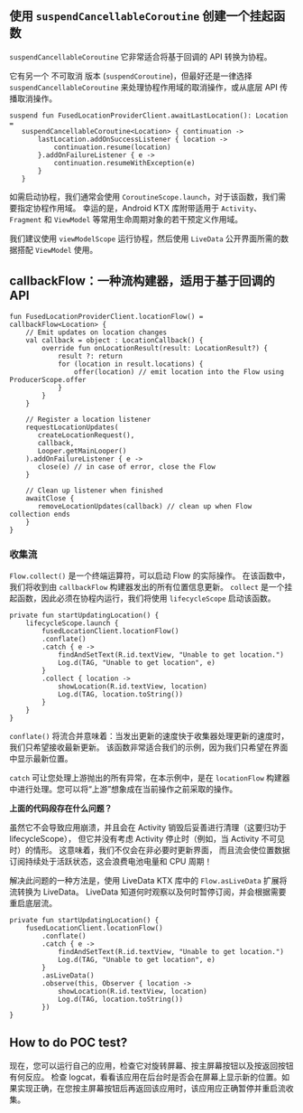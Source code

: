 ## 使用 `suspendCancellableCoroutine` 创建一个挂起函数

`suspendCancellableCoroutine` 它非常适合将基于回调的 API 转换为协程。

它有另一个 不可取消 版本 (`suspendCoroutine`)，但最好还是一律选择 `suspendCancellableCoroutine` 来处理协程作用域的取消操作，或从底层 API 传播取消操作。

```
suspend fun FusedLocationProviderClient.awaitLastLocation(): Location =
   suspendCancellableCoroutine<Location> { continuation ->
       lastLocation.addOnSuccessListener { location ->
           continuation.resume(location)
       }.addOnFailureListener { e ->
           continuation.resumeWithException(e)
       }
   }
```

如需启动协程，我们通常会使用 `CoroutineScope.launch`，对于该函数，我们需要指定协程作用域。
幸运的是，Android KTX 库附带适用于 `Activity`、`Fragment` 和 `ViewModel` 等常用生命周期对象的若干预定义作用域。

我们建议使用 `viewModelScope` 运行协程，然后使用 `LiveData` 公开界面所需的数据搭配 `ViewModel` 使用。

## callbackFlow：一种流构建器，适用于基于回调的 API

```
fun FusedLocationProviderClient.locationFlow() = callbackFlow<Location> {
	// Emit updates on location changes
    val callback = object : LocationCallback() {
        override fun onLocationResult(result: LocationResult?) {
            result ?: return
            for (location in result.locations) {
                offer(location) // emit location into the Flow using ProducerScope.offer
            }
        }
    }

    // Register a location listener
    requestLocationUpdates(
       createLocationRequest(),
       callback,
       Looper.getMainLooper()
    ).addOnFailureListener { e ->
       close(e) // in case of error, close the Flow
    }

    // Clean up listener when finished
    awaitClose {
       removeLocationUpdates(callback) // clean up when Flow collection ends
    }
}
```

### 收集流

`Flow.collect()` 是一个终端运算符，可以启动 Flow 的实际操作。
在该函数中，我们将收到由 `callbackFlow` 构建器发出的所有位置信息更新。
`collect` 是一个挂起函数，因此必须在协程内运行，我们将使用 `lifecycleScope` 启动该函数。

```
private fun startUpdatingLocation() {
    lifecycleScope.launch {
        fusedLocationClient.locationFlow()
        .conflate()
        .catch { e ->
            findAndSetText(R.id.textView, "Unable to get location.")
            Log.d(TAG, "Unable to get location", e)
        }
        .collect { location ->
            showLocation(R.id.textView, location)
            Log.d(TAG, location.toString())
        }
    }
}
```

`conflate()` 将流合并意味着：当发出更新的速度快于收集器处理更新的速度时，我们只希望接收最新更新。
该函数非常适合我们的示例，因为我们只希望在界面中显示最新位置。

`catch` 可让您处理上游抛出的所有异常，在本示例中，是在 `locationFlow` 构建器中进行处理。您可以将“上游”想象成在当前操作之前采取的操作。

**上面的代码段存在什么问题？**

虽然它不会导致应用崩溃，并且会在 Activity 销毁后妥善进行清理（这要归功于 lifecycleScope），
但它并没有考虑 Activity 停止时（例如，当 Activity 不可见时）的情形。 这意味着，我们不仅会在非必要时更新界面，
而且流会使位置数据订阅持续处于活跃状态，这会浪费电池电量和 CPU 周期！

解决此问题的一种方法是，使用 LiveData KTX 库中的 `Flow.asLiveData` 扩展将流转换为 LiveData。
LiveData 知道何时观察以及何时暂停订阅，并会根据需要重启底层流。

```
private fun startUpdatingLocation() {
    fusedLocationClient.locationFlow()
        .conflate()
        .catch { e ->
            findAndSetText(R.id.textView, "Unable to get location.")
            Log.d(TAG, "Unable to get location", e)
        }
        .asLiveData()
        .observe(this, Observer { location ->
            showLocation(R.id.textView, location)
            Log.d(TAG, location.toString())
        })
}
```

## How to do POC test?

现在，您可以运行自己的应用，检查它对旋转屏幕、按主屏幕按钮以及按返回按钮有何反应。
检查 logcat，看看该应用在后台时是否会在屏幕上显示新的位置。如果实现正确，在您按主屏幕按钮后再返回该应用时，该应用应正确暂停并重启流收集。








